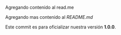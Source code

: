 Agregando contenido al read.me

Agregando mas contenido al _README.md_

Este commit es para oficializar nuestra versión **1.0.0**.
